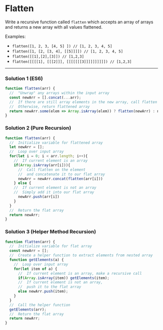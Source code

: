 # Flatten

Write a recursive function called `flatten` which accepts an array of arrays and returns a new array with all values flattened.

Examples:
* `flatten([1, 2, 3, [4, 5] ]) // [1, 2, 3, 4, 5]`
* `flatten([1, [2, [3, 4], [[5]]]]) // [1, 2, 3, 4, 5]`
* `flatten([[1],[2],[3]]) // [1,2,3]`
* `flatten([[[[1], [[[2]]], [[[[[[[3]]]]]]]]]]) // [1,2,3]`

---

### Solution 1 (ES6)
```js
function flatten(arr) {
  //  "Unwrap" any arrays within the input array
  const newArr = [].concat(...arr);
  //  If there are still array elements in the new array, call flatten again
  //  Otherwise, return flattened array
  return newArr.some(elem => Array.isArray(elem)) ? flatten(newArr) : newArr;
}
```

### Solution 2 (Pure Recursion)
```js
function flatten(arr) {
  //  Initialize variable for flattened array
  let newArr = [];
  //  Loop over input array
  for(let i = 0; i < arr.length; i++){
    //  If current element is an array
    if(Array.isArray(arr[i])){
      //  Call flatten on the element
      //  and concatenate it to our flat array
      newArr = newArr.concat(flatten(arr[i]))
    } else {
    //  If current element is not an array
    //  Simply add it into our flat array
      newArr.push(arr[i])
    }
  }
  //  Return the flat array
  return newArr;
}
```

### Solution 3 (Helper Method Recursion)
```js
function flatten(arr) {
  //  Initialize variable for flat array
  const newArr = [];
  //  Create a helper function to extract elements from nested array
  function getElements(a) {
    //  Loop over input array
    for(let item of a) {
      //  If current element is an array, make a recursive call
      if(Array.isArray(item)) getElements(item);
      //  If current element is not an array,
      //  push it to the flat array
      else newArr.push(item);
    }
  }
  //  Call the helper function
  getElements(arr);
  //  Return the flat array
  return newArr;
}
```
